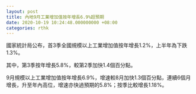 ```yaml
---
layout: post
title: 內地9月工業增加值按年增長6.9%超預期
date: 2020-10-19 10:24:48.000000000 +08:00
categories: rthk
---
```


國家統計局公布，首3季全國規模以上工業增加值按年增長1.2%，上半年為下跌1.3%。

其中，第3季按年增長5.8%，較第2季加快1.4個百分點。

9月規模以上工業增加值按年增長6.9%，增速較8月加快1.3個百分點，連續6個月增長，升至年內高位，增速亦快過預期的5.8%；按季比較增長1.18%。
